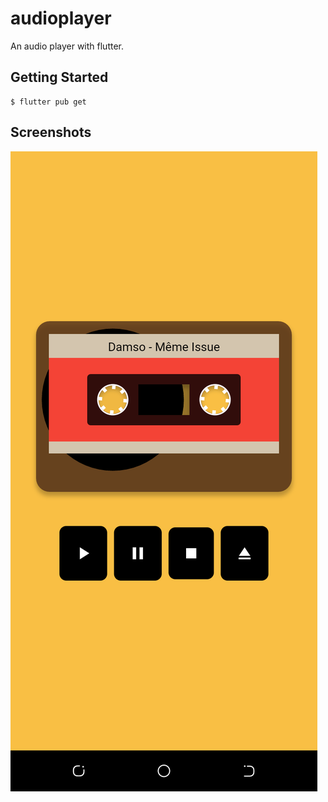 # audioplayer

An audio player with flutter.

## Getting Started

    $ flutter pub get
    
## Screenshots

<img src="https://github.com/adamako/audioPlayer/blob/master/assets/Screenshot_20200910-114810.png">


